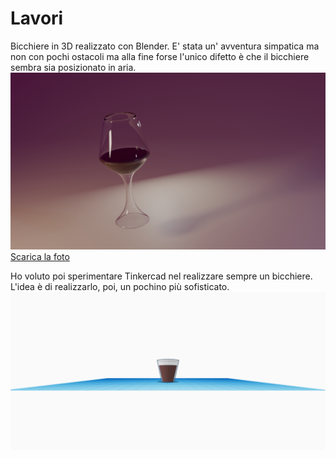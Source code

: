 # Lavori

Bicchiere in 3D realizzato con Blender. E' stata un' avventura simpatica ma non con pochi ostacoli ma alla fine forse l'unico difetto è che il bicchiere sembra sia posizionato in aria.
![Foto](bicchiere/bicchiere.jpg)
[Scarica la foto](bicchiere/bicchiere.jpg)

Ho voluto poi sperimentare Tinkercad nel realizzare sempre un bicchiere. L'idea è di realizzarlo, poi, un pochino più sofisticato.
 ![Foto](bicchiere/tink.bicchiere.jpg)
  